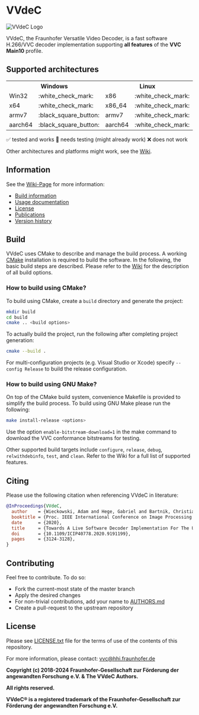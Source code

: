 # VVdeC

![VVdeC Logo](https://github.com/fraunhoferhhi/vvdec/wiki/img/VVdeC_RGB_small.png)

VVdeC, the Fraunhofer Versatile Video Decoder, is a fast software H.266/VVC decoder implementation supporting **all features** of the **VVC Main10** profile.

## Supported architectures


<table>
  <tr>
    <th colspan="2" align="center" valign="center"><strong>Windows</strong></th>
    <th colspan="2" align="center" valign="center"><strong>Linux</strong></th>
    <th colspan="2" align="center" valign="center"><strong>MacOS X</strong></th>
    <th colspan="2" align="center" valign="center"><strong>Android</strong></th>
    <th colspan="2" align="center" valign="center"><strong>iOS</strong></th>
    <th colspan="2" align="center" valign="center"><strong>Browser (WASM)</strong></th>
  </tr>
  <tr>
    <td>Win32</td>
    <td>:white_check_mark:</td>
    <td>x86</td>
    <td>:white_check_mark:</td>
    <td></td>
    <td></td>
    <td></td>
    <td></td>
    <td></td>
    <td></td>
    <td>Edge</td>
    <td>:white_check_mark:</td>
  </tr>
  <tr>
    <td>x64</td>
    <td>:white_check_mark:</td>
    <td>x86_64</td>
    <td>:white_check_mark:</td>
    <td>x64</td>
    <td>:white_check_mark:</td>
    <td></td>
    <td></td>
    <td></td>
    <td></td>
    <td>Firefox</td>
    <td>:white_check_mark:</td>
  </tr>
  <tr>
    <td>armv7</td>
    <td>:black_square_button:</td>
    <td>armv7</td>
    <td>:white_check_mark:</td>
    <td></td>
    <td></td>
    <td>armv7</td>
    <td>:white_check_mark:</td>
    <td>armv7</td>
    <td>:black_square_button:</td>
    <td>Chrome</td>
    <td>:white_check_mark:</td>
  </tr>
  <tr>
    <td>aarch64</td>
    <td>:black_square_button:</td>
    <td>aarch64</td>
    <td>:white_check_mark:</td>
    <td>arm64</td>
    <td>:white_check_mark:</td>
    <td>aarch64</td>
    <td>:white_check_mark:</td>
    <td>arm64</td>
    <td>:black_square_button:</td>
    <td>Safari</td>
    <td>:x:</td>
  </tr>
</table>

:white_check_mark: tested and works :black_square_button: needs testing (might already work) :x: does not work

Other architectures and platforms might work, see the [Wiki](https://github.com/fraunhoferhhi/vvdec/wiki#supported-architectures).

## Information

See the [Wiki-Page](https://github.com/fraunhoferhhi/vvdec/wiki) for more information:

* [Build information](https://github.com/fraunhoferhhi/vvdec/wiki/Build)
* [Usage documentation](https://github.com/fraunhoferhhi/vvdec/wiki/How-to-use-VVdeC)
* [License](https://github.com/fraunhoferhhi/vvdec/wiki/License)
* [Publications](https://github.com/fraunhoferhhi/vvdec/wiki/Publications)
* [Version history](https://github.com/fraunhoferhhi/vvdec/wiki/Changelog)

## Build

VVdeC uses CMake to describe and manage the build process. A working [CMake](https://cmake.org/) installation is required to build the software. In the following, the basic build steps are described. Please refer to the [Wiki](https://github.com/fraunhoferhhi/vvdec/wiki/Build) for the description of all build options.

### How to build using CMake?

To build using CMake, create a `build` directory and generate the project:

```sh
mkdir build
cd build
cmake .. <build options>
```

To actually build the project, run the following after completing project generation:

```sh
cmake --build .
```

For multi-configuration projects (e.g. Visual Studio or Xcode) specify `--config Release` to build the release configuration.

### How to build using GNU Make?

On top of the CMake build system, convenience Makefile is provided to simplify the build process. To build using GNU Make please run the following:

```sh
make install-release <options>
```

Use the option `enable-bitstream-download=1` in the make command to download the VVC conformance bitstreams for testing.

Other supported build targets include `configure`, `release`, `debug`, `relwithdebinfo`, `test`,  and `clean`. Refer to the Wiki for a full list of supported features.

## Citing

Please use the following citation when referencing VVdeC in literature:

```bibtex
@InProceedings{VVdeC,
  author    = {Wieckowski, Adam and Hege, Gabriel and Bartnik, Christian and Lehmann, Christian and Stoffers, Christian and Bross, Benjamin and Marpe, Detlev},
  booktitle = {Proc. IEEE International Conference on Image Processing (ICIP)},
  date      = {2020},
  title     = {Towards A Live Software Decoder Implementation For The Upcoming Versatile Video Coding (VVC) Codec},
  doi       = {10.1109/ICIP40778.2020.9191199},
  pages     = {3124-3128},
}

```

## Contributing

Feel free to contribute. To do so:

* Fork the current-most state of the master branch
* Apply the desired changes
* For non-trivial contributions, add your name to [AUTHORS.md](./AUTHORS.md)
* Create a pull-request to the upstream repository

## License

Please see [LICENSE.txt](./LICENSE.txt) file for the terms of use of the contents of this repository.

For more information, please contact: vvc@hhi.fraunhofer.de

**Copyright (c) 2018-2024 Fraunhofer-Gesellschaft zur Förderung der angewandten Forschung e.V. & The VVdeC Authors.**

**All rights reserved.**

**VVdeC® is a registered trademark of the Fraunhofer-Gesellschaft zur Förderung der angewandten Forschung e.V.**
